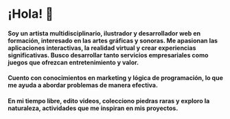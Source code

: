 # ¡Hola! 👋
               
                
####                   Soy un artista multidisciplinario, ilustrador y desarrollador web en formación, interesado en las artes gráficas y sonoras. Me apasionan las aplicaciones interactivas, la realidad virtual y crear experiencias significativas. Busco desarrollar tanto servicios empresariales como juegos que ofrezcan entretenimiento y valor.
####                  Cuento con conocimientos en marketing y lógica de programación, lo que me ayuda a abordar problemas de manera efectiva. 
####                  En mi tiempo libre, edito videos, colecciono piedras raras y exploro la naturaleza, actividades que me inspiran en mis proyectos.
               
